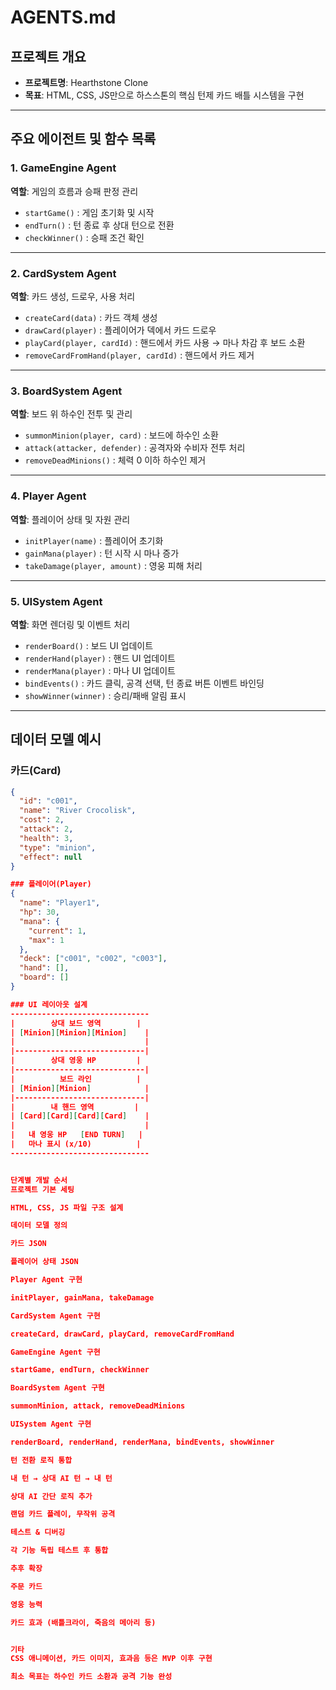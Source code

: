 # AGENTS.md

## 프로젝트 개요
- **프로젝트명**: Hearthstone Clone
- **목표**: HTML, CSS, JS만으로 하스스톤의 핵심 턴제 카드 배틀 시스템을 구현

---

## 주요 에이전트 및 함수 목록

### 1. GameEngine Agent
**역할**: 게임의 흐름과 승패 판정 관리

- `startGame()` : 게임 초기화 및 시작
- `endTurn()` : 턴 종료 후 상대 턴으로 전환
- `checkWinner()` : 승패 조건 확인

---

### 2. CardSystem Agent
**역할**: 카드 생성, 드로우, 사용 처리

- `createCard(data)` : 카드 객체 생성
- `drawCard(player)` : 플레이어가 덱에서 카드 드로우
- `playCard(player, cardId)` : 핸드에서 카드 사용 → 마나 차감 후 보드 소환
- `removeCardFromHand(player, cardId)` : 핸드에서 카드 제거

---

### 3. BoardSystem Agent
**역할**: 보드 위 하수인 전투 및 관리

- `summonMinion(player, card)` : 보드에 하수인 소환
- `attack(attacker, defender)` : 공격자와 수비자 전투 처리
- `removeDeadMinions()` : 체력 0 이하 하수인 제거

---

### 4. Player Agent
**역할**: 플레이어 상태 및 자원 관리

- `initPlayer(name)` : 플레이어 초기화
- `gainMana(player)` : 턴 시작 시 마나 증가
- `takeDamage(player, amount)` : 영웅 피해 처리

---

### 5. UISystem Agent
**역할**: 화면 렌더링 및 이벤트 처리

- `renderBoard()` : 보드 UI 업데이트
- `renderHand(player)` : 핸드 UI 업데이트
- `renderMana(player)` : 마나 UI 업데이트
- `bindEvents()` : 카드 클릭, 공격 선택, 턴 종료 버튼 이벤트 바인딩
- `showWinner(winner)` : 승리/패배 알림 표시

---

## 데이터 모델 예시

### 카드(Card)

```json
{
  "id": "c001",
  "name": "River Crocolisk",
  "cost": 2,
  "attack": 2,
  "health": 3,
  "type": "minion",
  "effect": null
}

### 플레이어(Player)
{
  "name": "Player1",
  "hp": 30,
  "mana": {
    "current": 1,
    "max": 1
  },
  "deck": ["c001", "c002", "c003"],
  "hand": [],
  "board": []
}

### UI 레이아웃 설계
-------------------------------
|        상대 보드 영역        |
| [Minion][Minion][Minion]    |
|                             |
|-----------------------------|
|        상대 영웅 HP         |
|-----------------------------|
|          보드 라인          |
| [Minion][Minion]            |
|-----------------------------|
|        내 핸드 영역         |
| [Card][Card][Card][Card]    |
|                             |
|   내 영웅 HP   [END TURN]   |
|   마나 표시 (x/10)          |
-------------------------------


단계별 개발 순서
프로젝트 기본 세팅

HTML, CSS, JS 파일 구조 설계

데이터 모델 정의

카드 JSON

플레이어 상태 JSON

Player Agent 구현

initPlayer, gainMana, takeDamage

CardSystem Agent 구현

createCard, drawCard, playCard, removeCardFromHand

GameEngine Agent 구현

startGame, endTurn, checkWinner

BoardSystem Agent 구현

summonMinion, attack, removeDeadMinions

UISystem Agent 구현

renderBoard, renderHand, renderMana, bindEvents, showWinner

턴 전환 로직 통합

내 턴 → 상대 AI 턴 → 내 턴

상대 AI 간단 로직 추가

랜덤 카드 플레이, 무작위 공격

테스트 & 디버깅

각 기능 독립 테스트 후 통합

추후 확장

주문 카드

영웅 능력

카드 효과 (배틀크라이, 죽음의 메아리 등)


기타
CSS 애니메이션, 카드 이미지, 효과음 등은 MVP 이후 구현

최소 목표는 하수인 카드 소환과 공격 기능 완성